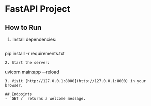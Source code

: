 # FastAPI Project

## How to Run

1. Install dependencies:
   ```
pip install -r requirements.txt
   ```
2. Start the server:
   ```
uvicorn main:app --reload
   ```
3. Visit [http://127.0.0.1:8000](http://127.0.0.1:8000) in your browser.

## Endpoints
- `GET /` returns a welcome message.
